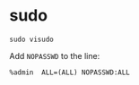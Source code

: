 sudo
====

```shell
sudo visudo
```

Add `NOPASSWD` to the line:

```
%admin  ALL=(ALL) NOPASSWD:ALL
```
